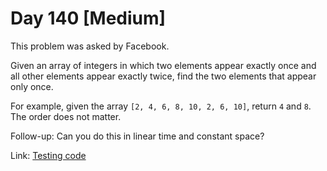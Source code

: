 # Day 140 \[Medium\]

This problem was asked by Facebook.

Given an array of integers in which two elements appear exactly once and all other elements appear exactly twice, find the two elements that appear only once.

For example, given the array `[2, 4, 6, 8, 10, 2, 6, 10]`, return `4` and `8`.
The order does not matter.

Follow-up: Can you do this in linear time and constant space?

Link: [Testing code](../../test/TestDay140.cpp)